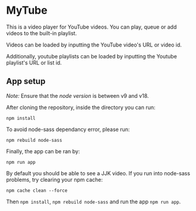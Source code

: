 # MyTube
 This is a video player for YouTube videos.
 You can play, queue or add videos to the built-in playlist.

 Videos can be loaded by inputting the YouTube video's URL or video id.

 Additionally, youtube playlists can be loaded by inputting the Youtube playlist's URL or list id.
## App setup
*Note:* Ensure that the *node version* is between v9 and v18.

After cloning the repository, inside the directory you can run:
```
npm install
```
To avoid node-sass dependancy error, please run:
```
npm rebuild node-sass
```
Finally, the app can be ran by:
```
npm run app
```
By default you should be able to see a JJK video.
If you run into node-sass problems, try clearing your npm cache:
```
npm cache clean --force
```
Then `npm install`, `npm rebuild node-sass` and run the app `npm run app`.
